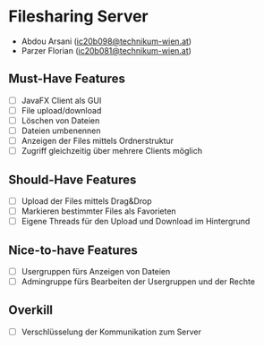 # Filesharing Server

- Abdou Arsani (ic20b098@technikum-wien.at)
- Parzer Florian (ic20b081@technikum-wien.at)

## Must-Have Features

- [ ] JavaFX Client als GUI
- [ ] File upload/download
- [ ] Löschen von Dateien
- [ ] Dateien umbenennen
- [ ] Anzeigen der Files mittels Ordnerstruktur
- [ ] Zugriff gleichzeitig über mehrere Clients möglich

## Should-Have Features

- [ ] Upload der Files mittels Drag&Drop
- [ ] Markieren bestimmter Files als Favorieten
- [ ] Eigene Threads für den Upload und Download im Hintergrund

## Nice-to-have Features

- [ ] Usergruppen fürs Anzeigen von Dateien
- [ ] Admingruppe fürs Bearbeiten der Usergruppen und der Rechte

## Overkill

- [ ] Verschlüsselung der Kommunikation zum Server
